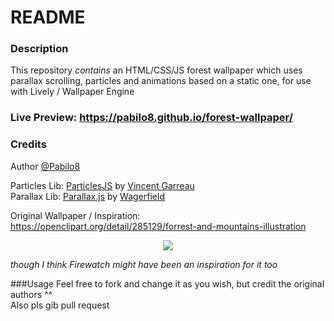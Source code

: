 # README

### Description
This repository *contains* an HTML/CSS/JS forest wallpaper which uses parallax scrolling, particles and animations based on a static one, for use with Lively / Wallpaper Engine

### Live Preview: https://pabilo8.github.io/forest-wallpaper/   

### Credits
Author [@Pabilo8](https://github.com/Pabilo8/)  

Particles Lib: [ParticlesJS](https://github.com/VincentGarreau/particles.js/) by [Vincent Garreau](https://github.com/VincentGarreau)  
Parallax Lib:  [Parallax.js](https://github.com/wagerfield/parallax) by [Wagerfield](https://github.com/wagerfield)

Original Wallpaper / Inspiration: https://openclipart.org/detail/285129/forrest-and-mountains-illustration  
<p align="center"><img src="https://openclipart.org/download/285129/Forrest-And-Mountains-Illustration.svg"></p>  

*though I think Firewatch might have been an inspiration for it too*

###Usage
Feel free to fork and change it as you wish, but credit the original authors ^^  
Also pls gib pull request
